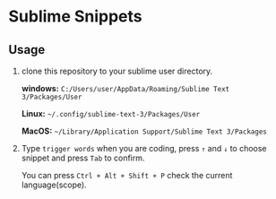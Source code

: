 # Sublime Snippets

## Usage

1. clone this repository to your sublime user directory.

   **windows:** ``C:/Users/user/AppData/Roaming/Sublime Text 3/Packages/User``

   **Linux:** ``~/.config/sublime-text-3/Packages/User``
   
   **MacOS:** ``~/Library/Application Support/Sublime Text 3/Packages``

2. Type ``trigger words`` when you are coding, press ``↑`` and ``↓`` to choose snippet and press ``Tab`` to confirm.

   You can press ``Ctrl + Alt + Shift + P`` check the current language(scope).

